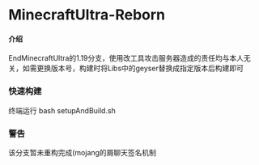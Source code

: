 # MinecraftUltra-Reborn

#### 介绍
EndMinecraftUltra的1.19分支，使用改工具攻击服务器造成的责任均与本人无关，如需更换版本号，构建时将Libs中的geyser替换成指定版本后构建即可

### 快速构建
终端运行 bash setupAndBuild.sh

### 警告
该分支暂未重构完成(mojang的屑聊天签名机制
